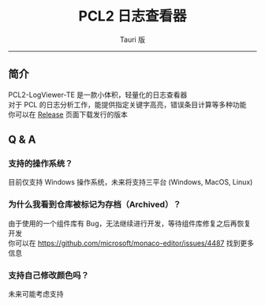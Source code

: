 <h1 align="center">PCL2 日志查看器</h1>
<p align="center">Tauri 版</p>

---

## 简介

PCL2-LogViewer-TE 是一款小体积，轻量化的日志查看器\
对于 PCL 的日志分析工作，能提供指定关键字高亮，错误条目计算等多种功能\
你可以在 [Release](https://github.com/PCL-Community/PCL2-LogViewer-TE/releases) 页面下载发行的版本

## Q & A

### 支持的操作系统？
目前仅支持 Windows 操作系统，未来将支持三平台 (Windows, MacOS, Linux) 

### 为什么我看到仓库被标记为存档（Archived）？
由于使用的一个组件库有 Bug，无法继续进行开发，等待组件库修复之后再恢复开发\
你可以在 https://github.com/microsoft/monaco-editor/issues/4487 找到更多信息

### 支持自己修改颜色吗？
未来可能考虑支持

